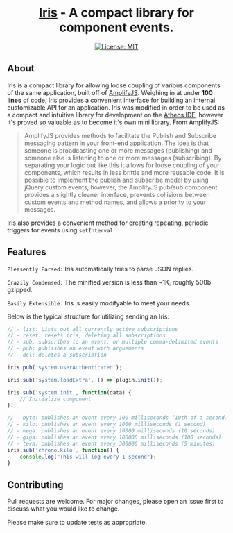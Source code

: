 
<div align="center">
    <h1><a href="https://github.com/hlsiira/iris">Iris</a> - A compact library for component events.</h1>
</div>

<div align="center">

[![License: MIT](https://img.shields.io/badge/License-MIT-blue.svg)](https://opensource.org/licenses/MIT)

</div>

## About
Iris is a compact library for allowing loose coupling of various components of the same application, built off of <a href=" https://amplifyjs.com/">AmplifyJS</a>. Weighing in at under <b>100 lines</b> of code, Iris provides a convenient interface for building an internal customizable API for an application. Iris was modified in order to be used as a compact and intuitive library for development on the <a href="https://www.athos.io/">Atheos IDE</a>, however it's proved so valuable as to become it's own mini library.
From AmplifyJS:
> AmplifyJS provides methods to facilitate the Publish and Subscribe messaging pattern in your front-end application. The idea is that someone is broadcasting one or more messages (publishing) and someone else is listening to one or more messages (subscribing). By separating your logic out like this it allows for loose coupling of your components, which results in less brittle and more reusable code.
> It is possible to implement the publish and subscribe model by using jQuery custom events, however, the AmplifyJS pub/sub component provides a slightly cleaner interface, prevents collisions between custom events and method names, and allows a priority to your messages.

Iris also provides a convenient method for creating repeating, periodic triggers for events using <code>setInterval</code>.

## Features
<p><code>Pleasently Parsed:</code> Iris automatically tries to parse JSON replies.</p>
<p><code>Crazily Condensed:</code> The minified version is less than ~1K, roughly 500b gzipped.</p>
<p><code>Easily Extensible:</code> Iris is easily modifyable to meet your needs.</p>

Below is the typical structure for utilizing sending an Iris:

```javascript
// - list: Lists out all currently active subscriptions
// - reset: resets iris, deleting all subscriptions
// - sub: subscribes to an event, or multiple comma-delimited events
// - pub: publishes an event with arguements
// - del: deletes a subscribtion

iris.pub('system.userAuthenticated');

iris.sub('system.loadExtra', () => plugin.init());

iris.sub('system.init', function(data) {
	// Initialize component
});

// - byte: publishes an event every 100 milliseconds (10th of a second)
// - kilo: publishes an event every 1000 milliseconds (1 second)
// - mega: publishes an event every 10000 milliseconds (10 seconds)
// - giga: publishes an event every 100000 milliseconds (100 seconds)
// - tera: publishes an event every 300000 milliseconds (5 minutes)
iris.sub('chrono.kilo', function() {
	console.log("This will log every 1 second");
}
```

## Contributing
Pull requests are welcome. For major changes, please open an issue first to discuss what you would like to change.

Please make sure to update tests as appropriate.